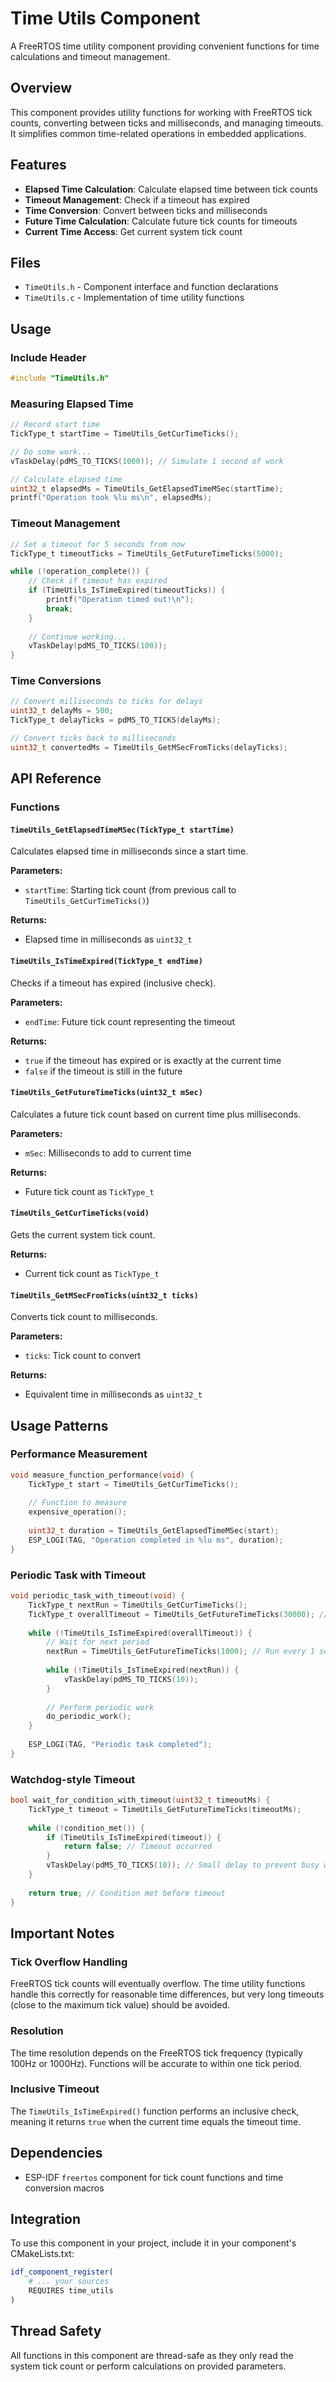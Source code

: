 # Time Utils Component

A FreeRTOS time utility component providing convenient functions for time calculations and timeout management.

## Overview

This component provides utility functions for working with FreeRTOS tick counts, converting between ticks and milliseconds, and managing timeouts. It simplifies common time-related operations in embedded applications.

## Features

- **Elapsed Time Calculation**: Calculate elapsed time between tick counts
- **Timeout Management**: Check if a timeout has expired
- **Time Conversion**: Convert between ticks and milliseconds
- **Future Time Calculation**: Calculate future tick counts for timeouts
- **Current Time Access**: Get current system tick count

## Files

- `TimeUtils.h` - Component interface and function declarations
- `TimeUtils.c` - Implementation of time utility functions

## Usage

### Include Header

```c
#include "TimeUtils.h"
```

### Measuring Elapsed Time

```c
// Record start time
TickType_t startTime = TimeUtils_GetCurTimeTicks();

// Do some work...
vTaskDelay(pdMS_TO_TICKS(1000)); // Simulate 1 second of work

// Calculate elapsed time
uint32_t elapsedMs = TimeUtils_GetElapsedTimeMSec(startTime);
printf("Operation took %lu ms\n", elapsedMs);
```

### Timeout Management

```c
// Set a timeout for 5 seconds from now
TickType_t timeoutTicks = TimeUtils_GetFutureTimeTicks(5000);

while (!operation_complete()) {
    // Check if timeout has expired
    if (TimeUtils_IsTimeExpired(timeoutTicks)) {
        printf("Operation timed out!\n");
        break;
    }
    
    // Continue working...
    vTaskDelay(pdMS_TO_TICKS(100));
}
```

### Time Conversions

```c
// Convert milliseconds to ticks for delays
uint32_t delayMs = 500;
TickType_t delayTicks = pdMS_TO_TICKS(delayMs);

// Convert ticks back to milliseconds
uint32_t convertedMs = TimeUtils_GetMSecFromTicks(delayTicks);
```

## API Reference

### Functions

#### `TimeUtils_GetElapsedTimeMSec(TickType_t startTime)`
Calculates elapsed time in milliseconds since a start time.

**Parameters:**
- `startTime`: Starting tick count (from previous call to `TimeUtils_GetCurTimeTicks()`)

**Returns:**
- Elapsed time in milliseconds as `uint32_t`

#### `TimeUtils_IsTimeExpired(TickType_t endTime)`
Checks if a timeout has expired (inclusive check).

**Parameters:**
- `endTime`: Future tick count representing the timeout

**Returns:**
- `true` if the timeout has expired or is exactly at the current time
- `false` if the timeout is still in the future

#### `TimeUtils_GetFutureTimeTicks(uint32_t mSec)`
Calculates a future tick count based on current time plus milliseconds.

**Parameters:**
- `mSec`: Milliseconds to add to current time

**Returns:**
- Future tick count as `TickType_t`

#### `TimeUtils_GetCurTimeTicks(void)`
Gets the current system tick count.

**Returns:**
- Current tick count as `TickType_t`

#### `TimeUtils_GetMSecFromTicks(uint32_t ticks)`
Converts tick count to milliseconds.

**Parameters:**
- `ticks`: Tick count to convert

**Returns:**
- Equivalent time in milliseconds as `uint32_t`

## Usage Patterns

### Performance Measurement

```c
void measure_function_performance(void) {
    TickType_t start = TimeUtils_GetCurTimeTicks();
    
    // Function to measure
    expensive_operation();
    
    uint32_t duration = TimeUtils_GetElapsedTimeMSec(start);
    ESP_LOGI(TAG, "Operation completed in %lu ms", duration);
}
```

### Periodic Task with Timeout

```c
void periodic_task_with_timeout(void) {
    TickType_t nextRun = TimeUtils_GetCurTimeTicks();
    TickType_t overallTimeout = TimeUtils_GetFutureTimeTicks(30000); // 30 second overall timeout
    
    while (!TimeUtils_IsTimeExpired(overallTimeout)) {
        // Wait for next period
        nextRun = TimeUtils_GetFutureTimeTicks(1000); // Run every 1 second
        
        while (!TimeUtils_IsTimeExpired(nextRun)) {
            vTaskDelay(pdMS_TO_TICKS(10));
        }
        
        // Perform periodic work
        do_periodic_work();
    }
    
    ESP_LOGI(TAG, "Periodic task completed");
}
```

### Watchdog-style Timeout

```c
bool wait_for_condition_with_timeout(uint32_t timeoutMs) {
    TickType_t timeout = TimeUtils_GetFutureTimeTicks(timeoutMs);
    
    while (!condition_met()) {
        if (TimeUtils_IsTimeExpired(timeout)) {
            return false; // Timeout occurred
        }
        vTaskDelay(pdMS_TO_TICKS(10)); // Small delay to prevent busy waiting
    }
    
    return true; // Condition met before timeout
}
```

## Important Notes

### Tick Overflow Handling
FreeRTOS tick counts will eventually overflow. The time utility functions handle this correctly for reasonable time differences, but very long timeouts (close to the maximum tick value) should be avoided.

### Resolution
The time resolution depends on the FreeRTOS tick frequency (typically 100Hz or 1000Hz). Functions will be accurate to within one tick period.

### Inclusive Timeout
The `TimeUtils_IsTimeExpired()` function performs an inclusive check, meaning it returns `true` when the current time equals the timeout time.

## Dependencies

- ESP-IDF `freertos` component for tick count functions and time conversion macros

## Integration

To use this component in your project, include it in your component's CMakeLists.txt:

```cmake
idf_component_register(
    # ... your sources
    REQUIRES time_utils
)
```

## Thread Safety

All functions in this component are thread-safe as they only read the system tick count or perform calculations on provided parameters.
